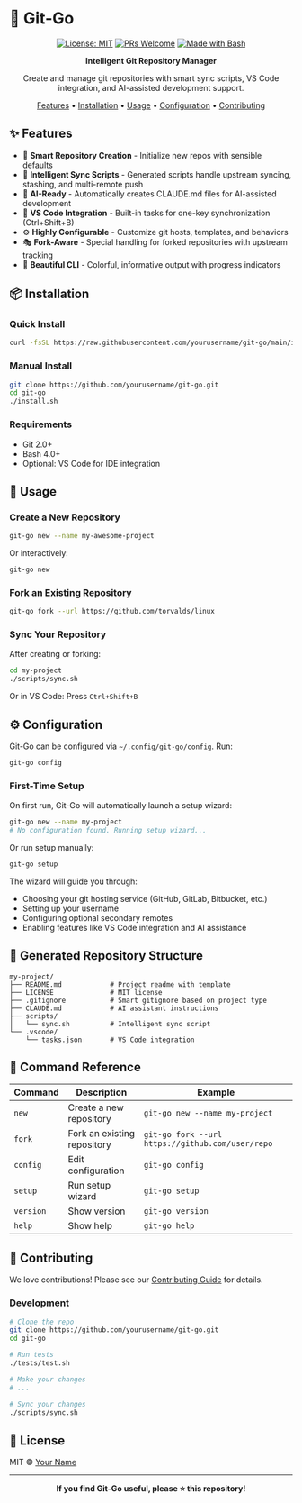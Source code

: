 # 🚀 Git-Go

<div align="center">

[![License: MIT](https://img.shields.io/badge/License-MIT-blue.svg)](https://opensource.org/licenses/MIT)
[![PRs Welcome](https://img.shields.io/badge/PRs-welcome-brightgreen.svg)](CONTRIBUTING.md)
[![Made with Bash](https://img.shields.io/badge/Made%20with-Bash-1f425f.svg)](https://www.gnu.org/software/bash/)

**Intelligent Git Repository Manager**

Create and manage git repositories with smart sync scripts, VS Code integration, and AI-assisted development support.

[Features](#features) • [Installation](#installation) • [Usage](#usage) • [Configuration](#configuration) • [Contributing](#contributing)

</div>

## ✨ Features

- 🎯 **Smart Repository Creation** - Initialize new repos with sensible defaults
- 🔄 **Intelligent Sync Scripts** - Generated scripts handle upstream syncing, stashing, and multi-remote push
- 📝 **AI-Ready** - Automatically creates CLAUDE.md files for AI-assisted development
- 🎨 **VS Code Integration** - Built-in tasks for one-key synchronization (Ctrl+Shift+B)
- ⚙️ **Highly Configurable** - Customize git hosts, templates, and behaviors
- 🎭 **Fork-Aware** - Special handling for forked repositories with upstream tracking
- 🌈 **Beautiful CLI** - Colorful, informative output with progress indicators

## 📦 Installation

### Quick Install

```bash
curl -fsSL https://raw.githubusercontent.com/yourusername/git-go/main/install.sh | bash
```

### Manual Install

```bash
git clone https://github.com/yourusername/git-go.git
cd git-go
./install.sh
```

### Requirements

- Git 2.0+
- Bash 4.0+
- Optional: VS Code for IDE integration

## 🚀 Usage

### Create a New Repository

```bash
git-go new --name my-awesome-project
```

Or interactively:
```bash
git-go new
```

### Fork an Existing Repository

```bash
git-go fork --url https://github.com/torvalds/linux
```

### Sync Your Repository

After creating or forking:
```bash
cd my-project
./scripts/sync.sh
```

Or in VS Code: Press `Ctrl+Shift+B`

## ⚙️ Configuration

Git-Go can be configured via `~/.config/git-go/config`. Run:

```bash
git-go config
```

### First-Time Setup

On first run, Git-Go will automatically launch a setup wizard:

```bash
git-go new --name my-project
# No configuration found. Running setup wizard...
```

Or run setup manually:

```bash
git-go setup
```

The wizard will guide you through:
- Choosing your git hosting service (GitHub, GitLab, Bitbucket, etc.)
- Setting up your username
- Configuring optional secondary remotes
- Enabling features like VS Code integration and AI assistance

## 📁 Generated Repository Structure

```
my-project/
├── README.md            # Project readme with template
├── LICENSE              # MIT license
├── .gitignore           # Smart gitignore based on project type
├── CLAUDE.md            # AI assistant instructions
├── scripts/
│   └── sync.sh          # Intelligent sync script
└── .vscode/
    └── tasks.json       # VS Code integration
```

## 🎯 Command Reference

| Command | Description | Example |
|---------|-------------|---------|
| `new` | Create a new repository | `git-go new --name my-project` |
| `fork` | Fork an existing repository | `git-go fork --url https://github.com/user/repo` |
| `config` | Edit configuration | `git-go config` |
| `setup` | Run setup wizard | `git-go setup` |
| `version` | Show version | `git-go version` |
| `help` | Show help | `git-go help` |

## 🤝 Contributing

We love contributions! Please see our [Contributing Guide](CONTRIBUTING.md) for details.

### Development

```bash
# Clone the repo
git clone https://github.com/yourusername/git-go.git
cd git-go

# Run tests
./tests/test.sh

# Make your changes
# ...

# Sync your changes
./scripts/sync.sh
```

## 📝 License

MIT © [Your Name](https://github.com/yourusername)

---

<div align="center">

**If you find Git-Go useful, please ⭐ this repository!**

</div>